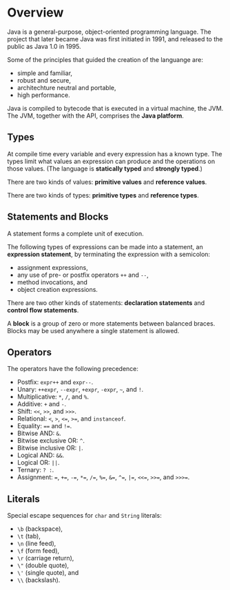 
Overview
========

Java is a general-purpose, object-oriented programming language. The project that later became Java was first initiated in 1991, and released to the public as Java 1.0 in 1995.

Some of the principles that guided the creation of the languange are:

- simple and familiar,
- robust and secure,
- architechture neutral and portable,
- high performance.

Java is compiled to bytecode that is executed in a virtual machine, the JVM. The JVM, together with the API, comprises the __Java platform__.


Types
-----

At compile time every variable and every expression has a known type. The types limit what values an expression can produce and the operations on those values. (The language is __statically typed__ and __strongly typed__.)

There are two kinds of values: __primitive values__ and __reference values__.

There are two kinds of types: __primitive types__ and __reference types__.


Statements and Blocks
---------------------

A statement forms a complete unit of execution. 

The following types of expressions can be made into a statement, an __expression statement__, by terminating the expression with a semicolon:

- assignment expressions,
- any use of pre- or postfix operators `++` and `--`,
- method invocations, and
- object creation expressions.

There are two other kinds of statements: __declaration statements__ and __control flow statements__.

A __block__ is a group of zero or more statements between balanced braces. Blocks may be used anywhere a single statement is allowed.


Operators
---------

The operators have the following precedence:

- Postfix: `expr++` and `expr--`.
- Unary: `++expr`, `--expr`, `+expr`, `-expr`, `~`, and `!`.
- Multiplicative: `*`, `/`, and `%`.
- Additive: `+` and `-`.
- Shift: `<<`, `>>`, and `>>>`.
- Relational: `<`, `>`, `<=`, `>=`, and `instanceof`.
- Equality: `==` and `!=`.
- Bitwise AND: `&`.
- Bitwise exclusive OR: `^`.
- Bitwise inclusive OR: `|`.
- Logical AND: `&&`.
- Logical OR: `||`.
- Ternary: `? :`.
- Assignment: `=`, `+=`, `-=`, `*=`, `/=`, `%=`, `&=`, `^=`, `|=`, `<<=`, `>>=`, and `>>>=`.


Literals
--------

Special escape sequences for `char` and `String` literals: 

- `\b` (backspace), 
- `\t` (tab), 
- `\n` (line feed), 
- `\f` (form feed), 
- `\r` (carriage return), 
- `\"` (double quote), 
- `\'` (single quote), and 
- `\\` (backslash).


